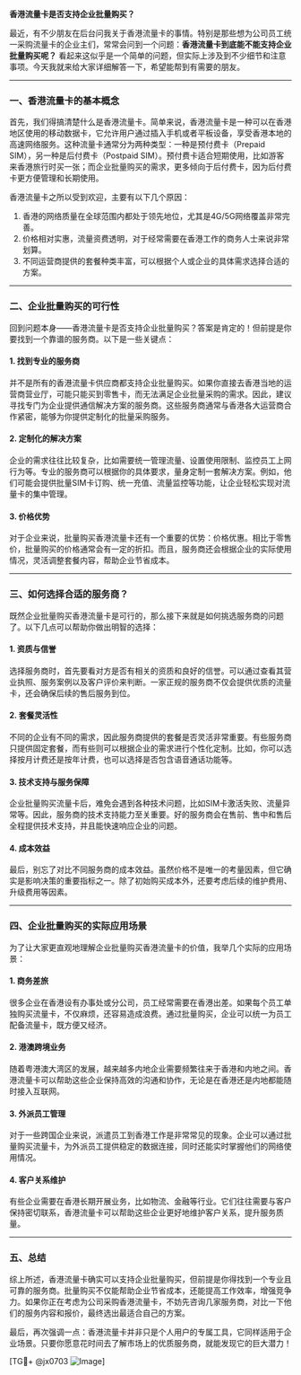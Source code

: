 **香港流量卡是否支持企业批量购买？**

最近，有不少朋友在后台问我关于香港流量卡的事情。特别是那些想为公司员工统一采购流量卡的企业主们，常常会问到一个问题：**香港流量卡到底能不能支持企业批量购买呢？** 看起来这似乎是一个简单的问题，但实际上涉及到不少细节和注意事项。今天我就来给大家详细解答一下，希望能帮到有需要的朋友。

---

### **一、香港流量卡的基本概念**

首先，我们得搞清楚什么是香港流量卡。简单来说，香港流量卡是一种可以在香港地区使用的移动数据卡，它允许用户通过插入手机或者平板设备，享受香港本地的高速网络服务。这种流量卡通常分为两种类型：一种是预付费卡（Prepaid SIM），另一种是后付费卡（Postpaid SIM）。预付费卡适合短期使用，比如游客来香港旅行时买一张；而企业批量购买的需求，更多倾向于后付费卡，因为后付费卡更方便管理和长期使用。

香港流量卡之所以受到欢迎，主要有以下几个原因：
1. 香港的网络质量在全球范围内都处于领先地位，尤其是4G/5G网络覆盖非常完善。
2. 价格相对实惠，流量资费透明，对于经常需要在香港工作的商务人士来说非常划算。
3. 不同运营商提供的套餐种类丰富，可以根据个人或企业的具体需求选择合适的方案。

---

### **二、企业批量购买的可行性**

回到问题本身——香港流量卡是否支持企业批量购买？答案是肯定的！但前提是你要找到一个靠谱的服务商。以下是一些关键点：

#### **1. 找到专业的服务商**
并不是所有的香港流量卡供应商都支持企业批量购买。如果你直接去香港当地的运营商营业厅，可能只能买到零售卡，而无法满足企业批量采购的需求。因此，建议寻找专门为企业提供通信解决方案的服务商。这些服务商通常与香港各大运营商合作紧密，能够为你提供定制化的批量采购服务。

#### **2. 定制化的解决方案**
企业的需求往往比较复杂，比如需要统一管理流量、设置使用限制、监控员工上网行为等。专业的服务商可以根据你的具体要求，量身定制一套解决方案。例如，他们可能会提供批量SIM卡订购、统一充值、流量监控等功能，让企业轻松实现对流量卡的集中管理。

#### **3. 价格优势**
对于企业来说，批量购买香港流量卡还有一个重要的优势：价格优惠。相比于零售价，批量购买的价格通常会有一定的折扣。而且，服务商还会根据企业的实际使用情况，灵活调整套餐内容，帮助企业节省成本。

---

### **三、如何选择合适的服务商？**

既然企业批量购买香港流量卡是可行的，那么接下来就是如何挑选服务商的问题了。以下几点可以帮助你做出明智的选择：

#### **1. 资质与信誉**
选择服务商时，首先要看对方是否有相关的资质和良好的信誉。可以通过查看其营业执照、服务案例以及客户评价来判断。一家正规的服务商不仅会提供优质的流量卡，还会确保后续的售后服务到位。

#### **2. 套餐灵活性**
不同的企业有不同的需求，因此服务商提供的套餐是否灵活非常重要。有些服务商只提供固定套餐，而有些则可以根据企业的需求进行个性化定制。比如，你可以选择按月计费还是按年计费，也可以选择是否包含语音通话功能等。

#### **3. 技术支持与服务保障**
企业批量购买流量卡后，难免会遇到各种技术问题，比如SIM卡激活失败、流量异常等。因此，服务商的技术支持能力至关重要。好的服务商会在售前、售中和售后全程提供技术支持，并且能快速响应企业的问题。

#### **4. 成本效益**
最后，别忘了对比不同服务商的成本效益。虽然价格不是唯一的考量因素，但它确实是影响决策的重要指标之一。除了初始购买成本外，还要考虑后续的维护费用、升级费用等因素。

---

### **四、企业批量购买的实际应用场景**

为了让大家更直观地理解企业批量购买香港流量卡的价值，我举几个实际的应用场景：

#### **1. 商务差旅**
很多企业在香港设有办事处或分公司，员工经常需要在香港出差。如果每个员工单独购买流量卡，不仅麻烦，还容易造成浪费。通过批量购买，企业可以统一为员工配备流量卡，既方便又经济。

#### **2. 港澳跨境业务**
随着粤港澳大湾区的发展，越来越多内地企业需要频繁往来于香港和内地之间。香港流量卡可以帮助这些企业保持高效的沟通和协作，无论是在香港还是内地都能随时接入互联网。

#### **3. 外派员工管理**
对于一些跨国企业来说，派遣员工到香港工作是非常常见的现象。企业可以通过批量购买流量卡，为外派员工提供稳定的数据连接，同时还能实时掌握他们的网络使用情况。

#### **4. 客户关系维护**
有些企业需要在香港长期开展业务，比如物流、金融等行业。它们往往需要与客户保持密切联系，香港流量卡可以帮助这些企业更好地维护客户关系，提升服务质量。

---

### **五、总结**

综上所述，香港流量卡确实可以支持企业批量购买，但前提是你得找到一个专业且可靠的服务商。批量购买不仅能帮助企业节省成本，还能提高工作效率，增强竞争力。如果你正在考虑为公司采购香港流量卡，不妨先咨询几家服务商，对比一下他们的服务内容和报价，最终选出最适合自己的方案。

最后，再次强调一点：香港流量卡并非只是个人用户的专属工具，它同样适用于企业场景。只要你愿意花时间去了解市场上的优质服务商，就能发现它的巨大潜力！

[TG💪+ @jx0703 ![Image](https://github.com/user-attachments/assets/dbca1d08-cadb-493c-b0ec-ad6f7a83f270)]